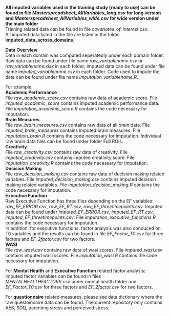 **All imputed variables used in the training study (ready to use) can be found in file *Masterspreadsheet_AllVariables_long.csv* for long version and *Masterspreadsheet_AllVariables_wide.csv* for wide version under the main folder**  
Training related data can be found in file *covariates_of_interest.csv*.  
All imputed data listed in the file are listed in the folder **imputed_data_across_domains**.

**Data Overview**  
Data in each domain was computed seperatedly under each domain folder. Raw data can be found under file name *raw_variablename.csv* or *raw_variablename.xlsx* in each folder; imputed data can be found under file name *imputed_variablename.csv* in each folder. Code used to impute the data can be found under file name *imputation_variablename.R*. 
  
For example:  
**Academic Performance**  
File *raw_academic_score.csv* contains raw data of academic score. File *imputed_academic_score* contains imputed academic performance data. File *imputation_academic_score.R* contains the code necessary for imputation.   
**Brain Measures**  
File *raw_brain_measures.csv* contains raw data of all brain data. File *imputed_brain_measures* contains imputed brain measures. File *imputation_brain.R* contains the code necessary for imputation. Individual raw brain data files can be found under folder Full ROIs.   
**Creativity**  
File *raw_creativity.csv* contains raw data of creativity. File *imputed_creativity.csv* contains imputed creativity score. File *imputation_creativity.R* contains the code necessary for imputation.   
**Decision Making**  
File *raw_decision_making.csv* contains raw data of decision making related variables. File *imputed_decision_making.csv* contains imputed decision making related variables. File *imputation_decision_making.R* contains the code necessary for imputation.  
**Executive Function**  
Raw Executive Function has three files depending on the EF variables: *raw_EF_ERROR.csv*, *raw_EF_RT.csv*, *raw_EF_threetimepoints.csv*. Imputed data can be found under *imputed_EF_ERROR.csv*, *imputed_EF_RT.csv*, *imputed_EF_threetimepoints.csv*. File *imputation_executive_functions.R* contains the code necessary for imputation.  
In addition, for executive functions, factor analysis was also conduced on T0 variables and the results can be found in file *EF_Factor_T0.csv* for three factors and *EF_2factor.csv* for two factors.  
**WASI**  
File *raw_wasi.csv* contains raw data of wasi scores. File *imputed_wasi.csv* contains imputed wasi scores. File *imputation_wasi.R* contains the code necessary for imputation.  

  
For **Mental Health** and **Executive Function** related factor analysis:  
Imputed factor variables can be found in files *MENTALHEALTHFACTORS.csv* under mental health folder and *EF_Factor_T0.csv* for three factors and *EF_2factor.csv* for two factors.    
  
For **questionnaire** related measures, please see data dictionary where the raw questoinnaire data can be found. The current repository only contains AES, SDQ, parenting stress and perceived stress.   


